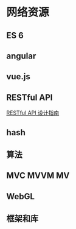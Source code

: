 # 网络资源

## ES 6 

## angular

## vue.js

## RESTful API

[RESTful API 设计指南](http://www.ruanyifeng.com/blog/2014/05/restful_api.html)

## hash

## 算法

## MVC MVVM MV

## WebGL

## 框架和库


